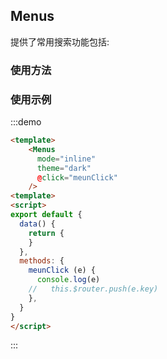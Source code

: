 ## Menus

提供了常用搜索功能包括: 

### 使用方法



### 使用示例
:::demo
```html
<template>
    <Menus 
      mode="inline" 
      theme="dark" 
      @click="meunClick"
    />
<template>
<script>
export default {
  data() {
    return {
    }
  },
  methods: {
    meunClick (e) {
      console.log(e)
    //   this.$router.push(e.key)
    },
  }
}
</script>
```
:::

